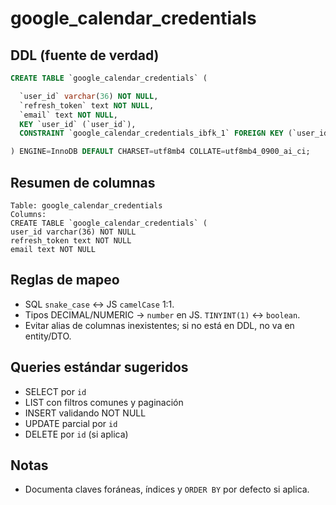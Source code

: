 # google_calendar_credentials

## DDL (fuente de verdad)
```sql
CREATE TABLE `google_calendar_credentials` (

  `user_id` varchar(36) NOT NULL,
  `refresh_token` text NOT NULL,
  `email` text NOT NULL,
  KEY `user_id` (`user_id`),
  CONSTRAINT `google_calendar_credentials_ibfk_1` FOREIGN KEY (`user_id`) REFERENCES `users` (`id`)

) ENGINE=InnoDB DEFAULT CHARSET=utf8mb4 COLLATE=utf8mb4_0900_ai_ci;
```

## Resumen de columnas
```
Table: google_calendar_credentials
Columns:
CREATE TABLE `google_calendar_credentials` (
user_id varchar(36) NOT NULL
refresh_token text NOT NULL
email text NOT NULL
```

## Reglas de mapeo
- SQL `snake_case` ↔ JS `camelCase` 1:1.
- Tipos DECIMAL/NUMERIC → `number` en JS. `TINYINT(1)` ↔ `boolean`.
- Evitar alias de columnas inexistentes; si no está en DDL, no va en entity/DTO.

## Queries estándar sugeridos
- SELECT por `id`
- LIST con filtros comunes y paginación
- INSERT validando NOT NULL
- UPDATE parcial por `id`
- DELETE por `id` (si aplica)

## Notas
- Documenta claves foráneas, índices y `ORDER BY` por defecto si aplica.
